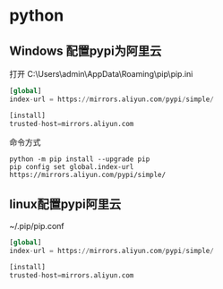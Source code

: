 ## 
# python
## Windows 配置pypi为阿里云
打开 C:\Users\admin\AppData\Roaming\pip\pip.ini
```python
[global]
index-url = https://mirrors.aliyun.com/pypi/simple/

[install]
trusted-host=mirrors.aliyun.com

```
命令方式
```shell
python -m pip install --upgrade pip
pip config set global.index-url https://mirrors.aliyun.com/pypi/simple/
```
## linux配置pypi阿里云
~/.pip/pip.conf
```python
[global]
index-url = https://mirrors.aliyun.com/pypi/simple/

[install]
trusted-host=mirrors.aliyun.com

```
